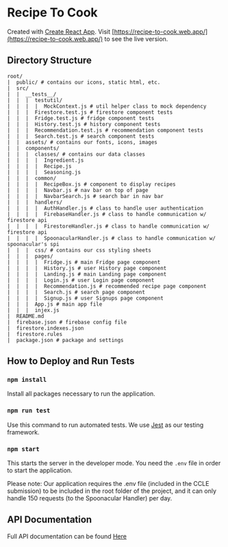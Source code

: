 # Recipe To Cook

Created with [Create React App](https://github.com/facebook/create-react-app). Visit [https://recipe-to-cook.web.app/](https://recipe-to-cook.web.app/) to see the live version.

## Directory Structure

```$xslt
root/
|  public/ # contains our icons, static html, etc.
|  src/
|  |  __tests__/
|  |  |  testutil/
|  |  |  |  MockContext.js # util helper class to mock dependency
|  |  |  Firestore.test.js # firestore component tests
|  |  |  Fridge.test.js # fridge component tests
|  |  |  History.test.js # history component tests
|  |  |  Recommendation.test.js # recommendation component tests
|  |  |  Search.test.js # search component tests
|  |  assets/ # contains our fonts, icons, images
|  |  components/
|  |  |  classes/ # contains our data classes
|  |  |  |  Ingredient.js
|  |  |  |  Recipe.js
|  |  |  |  Seasoning.js
|  |  |  common/
|  |  |  |  RecipeBox.js # component to display recipes
|  |  |  |  Navbar.js # nav bar on top of page
|  |  |  |  NavbarSearch.js # search bar in nav bar
|  |  |  handlers/
|  |  |  |  AuthHandler.js # class to handle user authentication
|  |  |  |  FirebaseHandler.js # class to handle communication w/ firestore api
|  |  |  |  FirestoreHandler.js # class to handle communication w/ firestore api
|  |  |  |  SpoonacularHandler.js # class to handle communication w/ spoonacular's spi
|  |  |  css/ # contains our css styling sheets
|  |  |  pages/
|  |  |  |  Fridge.js # main Fridge page component
|  |  |  |  History.js # user History page component
|  |  |  |  Landing.js # main Landing page component
|  |  |  |  Login.js # user Login page component
|  |  |  |  Recommendation.js # recommended recipe page component
|  |  |  |  Search.js # search page component
|  |  |  |  Signup.js # user Signups page component
|  |  |  App.js # main app file
|  |  |  injex.js
|  README.md
|  firebase.json # firebase config file
|  firestore.indexes.json
|  firestore.rules
|  package.json # package and settings
```
## How to Deploy and Run Tests

### `npm install`

Install all packages necessary to run the application.

### `npm run test`

 Use this command to run automated tests. We use [Jest](https://jestjs.io/) as our testing framework.

### `npm start`

This starts the server in the developer mode. You need the `.env` file in order to start the application.

Please note: Our application requires the .env file (included in the CCLE submission) to be included in the root folder of the project, and it can only handle 150 requests (to the Spoonacular Handler) per day.

## API Documentation

Full API documentation can be found [Here](https://leo-liu1.github.io/recipe-to-cook/)
